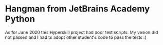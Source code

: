 # Hangman from JetBrains Academy Python

As for June 2020 this Hyperskill project had poor test scripts.
My vesion did not passed and I had to adopt other student's code to pass the tests :(
